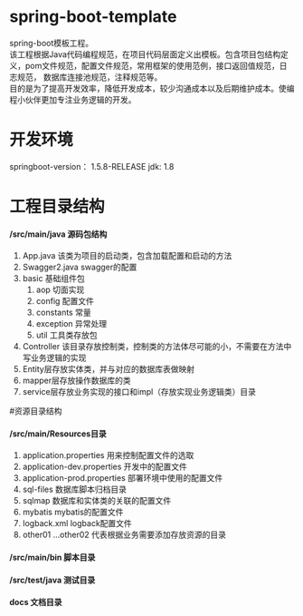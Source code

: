# spring-boot-template
spring-boot模板工程。  
该工程根据Java代码编程规范，在项目代码层面定义出模板。包含项目包结构定义，pom文件规范，配置文件规范，常用框架的使用范例，接口返回值规范，日志规范，
数据库连接池规范，注释规范等。  
目的是为了提高开发效率，降低开发成本，较少沟通成本以及后期维护成本。使编程小伙伴更加专注业务逻辑的开发。  


# 开发环境
springboot-version： 1.5.8-RELEASE
jdk: 1.8

# 工程目录结构
#### /src/main/java  源码包结构
1. App.java 该类为项目的启动类，包含加载配置和启动的方法
2. Swagger2.java swagger的配置
3. basic 基础组件包
    1. aop 切面实现
    2. config 配置文件
    3. constants 常量
    4. exception 异常处理
    5. util 工具类存放包
4. Controller 该目录存放控制类，控制类的方法体尽可能的小，不需要在方法中写业务逻辑的实现
5. Entity层存放实体类，并与对应的数据库表做映射
6. mapper层存放操作数据库的类
7. service层存放业务实现的接口和impl（存放实现业务逻辑类）目录

#资源目录结构
#### /src/main/Resources目录
1. application.properties 用来控制配置文件的选取
2. application-dev.properties  开发中的配置文件
3. application-prod.properties  部署环境中使用的配置文件
4. sql-files 数据库脚本归档目录
5. sqlmap 数据库和实体类的关联的配置文件 
6. mybatis mybatis的配置文件
7. logback.xml logback配置文件
8. other01 …other02 代表根据业务需要添加存放资源的目录

#### /src/main/bin 脚本目录
#### /src/test/java 测试目录
#### docs 文档目录

